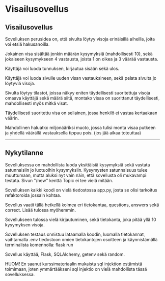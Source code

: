 # Visailusovellus

## Visailusovellus

Sovelluksen perusidea on, että sivulta löytyy visoja erinäisillä aiheilla, joita voi etsiä hakusanoilla.

Jokainen visa sisältää jonkin määrän kysymyksiä (mahdollisesti 10), sekä jokaiseen kysymykseen 4 vastausta, joista 1 on oikea ja 3 väärää vastausta.

Käyttäjä voi luoda tunnuksen, kirjautua sisään sekä ulos.

Käyttäjä voi luoda sivulle uuden visan vastauksineen, sekä pelata sivulta jo löytyviä visoja.

Sivulta löytyy tilastot, joissa näkyy eniten täydellisesti suoritettuja visoja omaava käyttäjä sekä määrä siitä, montako visaa on suorittanut täydellisesti, mahdollisesti myös mitkä visat.

Täydellisesti suoritettu visa on sellainen, jossa henkilö ei vastaa kertaakaan väärin.

Mahdollinen haluatko miljonääriksi muoto, jossa tulisi monta visaa putkeen ja yhdellä väärällä vastauksella tippuu pois. (jos jää aikaa toteuttaa)

------------------------------------------------------------------------------

## Nykytilanne

Sovelluksessa on mahdollista luoda yksittäisiä kysymyksiä sekä vastata satunnaisiin jo luotuoihin kysymyksiin. Kysymysten satunnaisuus tulee muuttumaan, mutta aluksi nyt vain näin, että sovellusta oli mukavampi testata. Sivun "/new" kenttä Topic ei tee vielä mitään.

Sovelluksen kaikki koodi on vielä tiedostossa app.py, josta se olisi tarkoitus refaktoroida jossain kohtaa.

Sovellus vaatii tällä hetkellä kolmea eri tietokantaa, questions, answers sekä correct. Lisää tulossa myöhemmin.

Sovellukseen tulossa vielä kirjautuminen, sekä tietokanta, joka pitää yllä 10 kysymyksen visoja.

Sovelluksen testaus onnistuu lataamalla koodin, luomalla tietokannat, vaihtamalla .env tiedostoon omien tietokantojen osoitteen ja käynnistämällä terminalista komennolla: flask run

Sovellus käyttää, Flask, SQLAlchemy, getenv sekä random.

HUOM! En saanut kurssimateriaalin mukaista sql injektion estämistä toimimaan, joten ymmärtääkseni sql injektio on vielä mahdollista tässä sovelluksessa.

